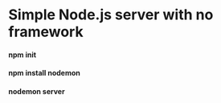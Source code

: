 # Simple Node.js server with no framework

#### npm init
#### npm install nodemon
#### nodemon server
